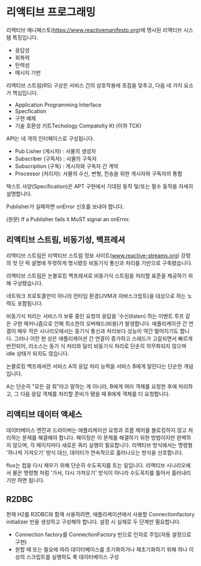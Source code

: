 # 리액티브 프로그래밍







리액티브 매니페스토(https://www.reactivemanifesto.org)에 명시된 리액티브 시스템 특징입니다.

- ﻿﻿응답성
- ﻿﻿회복력
- ﻿﻿탄력성
- ﻿﻿메시지 기반

리액티브 스트림(RS) 구상은 서비스 간의 상호작용에 초점을 맞추고, 다음 네 가지 요소가 핵심입니다.

- ﻿﻿Application Programming Interface
- ﻿﻿Specfication
- ﻿﻿구현 예제
- ﻿﻿기술 호환성 키트Techology Compatolty Kt (이하 TCK)



API는 네 개의 인터페이스로 구성됩니다.

- ﻿﻿Pub Lisher (게시자) : 사물의 생성자
- ﻿﻿Subscriber (구독자) : 사물의 구독자
- ﻿﻿Subscription (구독) : 게시자와 구독자 간 계약
- ﻿﻿Processor (처리자): 사물의 수신, 변형, 전송을 위한 게시자와 구독자의 통합



텍스트 사양(Specification)은 APT 구현에서 기대된 동작 및/또는 필수 동작을 자세히 설명합니다.

Publisher가 실패하면 onError 신호를 보내야 합니다.

(원문) If a Publisher fails it MuST signal an onError.



## 리액티브 스트림, 비동기성, 백프레셔

리액티브 스트림은 리액티브 스트림 정보 사이트(www.reactive-streams.org) 강령의 첫 단 락 설명에 뚜렷하게 명시됐듯 비동기식 통신과 처리를 기반으로 구축됐습니다.

리액티브 스트림은 논블로킹 백프레셔로 비동기식 스트림을 처리할 표준을 제공하기 위해 구상됐습니다. 

네트워크 프로토콜만이 아니라 런타임 환경(JVM과 자바스크립트)을 대상으로 하는 노력도 포함됩니다.

비동기식 처리는 서비스가 보류 중인 요청의 응답을 '수신(listen) 하는 이벤트 루프 같은 구현 메커니즘으로 인해 최소한의 오버헤드(비용)가 발생합니다.  애플리케이션 간 연결이 매우 적은 시나리오에서는 동기식 통신과 처리보다 성능이 약간 떨어지기도 합니다. 그러나 이런 현 상은 애플리케이션 간 연결이 증가하고 스레드가 고갈되면서 빠르게 반전되어, 리소스는 동기 식 처리와 달리 비동기식 처리로 단순히 의무화되지 않으며 idle 상태가 되지도 않습니다. 



논블로킹 백프레셔란 서비스 A의 응답 처리 능력을 서비스 B에게 알린다는 단순한 개념입니다.

A는 단순히 "모든 걸 줘”라고 말하는 게 아니라, B에게 여러 객체를 요청한 후에 처리하고, 그 다음 응답 객체를 처리할 준비가 됐을 때 B에게 객체를 더 요청합니다.



## 리액티브 데이터 액세스

데이터베이스 엔진과 드라이버는 애플리케이션 요청과 흐름 제어를 블로킹하지 않고 처리하는 문제를 해결해야 합니다. 페이징은 이 문제를 해결하기 위한 방법이지만 완벽하지 않으며, 각 페이지마다 새로운 쿼리 실행이 필요합니다. 리액티브 방식에서는 명령형 '하나씩 가져오기' 방식 대신, 데이터가 연속적으로 흘러나오는 방식을 선호합니다.

flux는 컵을 다시 채우기 위해 단순히 수도꼭지를 트는 일입니다. 리액티브 시나리오에서 물은 명령형 처럼 '가서, 다시 가져오기' 방식이 아니라 수도꼭지를 틀어서 흘러내리기만 하면 됩니다.



## R2DBC



현재 H2를 R2DBC와 함께 사용하려면, 애플리케이션에서 사용할 Connectionfactory initializer 빈을 생성하고 구성해야 합니다. 설정 시 실제로 두 단계만 필요합니다.

- ﻿﻿Connection factory를 ConnectionFactory 빈으로 인자로 주입(자동 설정으로 구현)
- ﻿﻿원할 때 또는 필요에 따라 데이터베이스를 초기화하거나 재초기화하기 위해 하나 이상의 스크립트를 실행하도
   룩 데이터베이스 구성